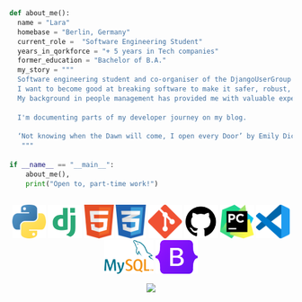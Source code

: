 

```python
def about_me():
  name = "Lara"
  homebase = "Berlin, Germany"
  current_role =  "Software Engineering Student"
  years_in_qorkforce = "+ 5 years in Tech companies"
  former_education = "Bachelor of B.A."
  my_story = """ 
  Software engineering student and co-organiser of the DjangoUserGroup Berlin. I'm excited about Python, Django projects, and anything around test automation.
  I want to become good at breaking software to make it safer, robust, and efficient for the business and the user.
  My background in people management has provided me with valuable experience in problem-solving and business strategy. 

  I'm documenting parts of my developer journey on my blog.

  ‘Not knowing when the Dawn will come, I open every Door’ by Emily Dickinson'
   """

if __name__ == "__main__":
    about_me(),
    print("Open to, part-time work!")

```

<h2 align="center">  </h2> 
<p align="center">
<a><img height="60" src="images/python-programming-language-icon.png" </a>
<a><img height="60" src="images/django-icon.png" </a>
<a><img height="60" src="images/html-icon.png" </a>
<a><img height="60" src="images/css-icon.png" </a>
<a><img height="60" src="images/git-icon.png" </a>
<a><img height="60" src="images/github-icon.png" </a>
<a><img height="60" src="images/pycharm-icon.png" </a>
<a><img height="60" src="images/visual-studio-code-icon.png"</a>
<a><img height="60" src="images/mysql-icon.png" </a>
<a><img height="60" src="images/bootstrap-5-logo-icon.png" </a>

<br>
<p align="center">
<a><img src="https://holopin.me/larakraemer"</a>
